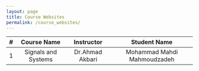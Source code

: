 ```yaml
---
layout: page
title: Course Websites
permalink: /course_websites/
---
```


| # |      Course Name       |   Instructor    |         Student Name        |
|---|:----------------------:|:---------------:|:----------------------------:|
| 1 |   Signals and Systems	 |  Dr.Ahmad Akbari|   Mohammad Mahdi Mahmoudzadeh|
